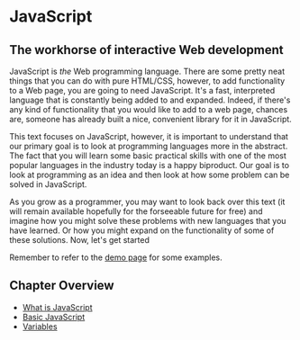 # JavaScript
## The workhorse of interactive Web development

JavaScript is _the_ Web programming language. There are some pretty neat things that you can do with pure HTML/CSS, however, to add functionality to a Web page, you are going to need JavaScript. It's a fast, interpreted language that is constantly being added to and expanded. Indeed, if there's any kind of functionality that you would like to add to a web page, chances are, someone has already built a nice, convenient library for it in JavaScript.

This text focuses on JavaScript, however, it is important to understand that our primary goal is to look at programming languages more in the abstract. The fact that you will learn some basic practical skills with one of the most popular languages in the industry today is a happy biproduct. Our goal is to look at programming as an idea and then look at how some problem can be solved in JavaScript.

As you grow as a programmer, you may want to look back over this text (it will remain available hopefully for the forseeable future for free) and imagine how you might solve these problems with new languages that you have learned. Or how you might expand on the functionality of some of these solutions. Now, let's get started

Remember to refer to the [demo page](http://itech190.erickuha.com) for some examples.

## Chapter Overview

* [What is JavaScript](javascript.md)
* [Basic JavaScript](js_basics.md)
* [Variables](variables.md)
